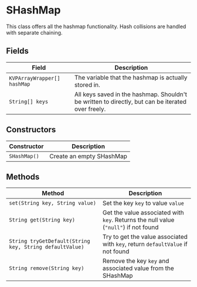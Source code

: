 # SHashMap
This class offers all the hashmap functionality. Hash collisions are handled with separate chaining.

## Fields
| Field                                                  | Description                                                                                       |
| ------------------------------------------------------ | ------------------------------------------------------------------------------------------------- |
| <!-- minrdocs:internal --> `KVPArrayWrapper[] hashMap` | The variable that the hashmap is actually stored in.                                              |
| `String[] keys`                                        | All keys saved in the hashmap. Shouldn't be written to directly, but can be iterated over freely. |

## Constructors
| Constructor  | Description              |
| ------------ | ------------------------ |
| `SHashMap()` | Create an empty SHashMap |

## Methods
| Method                                                  | Description                                                                         |
| ------------------------------------------------------- | ----------------------------------------------------------------------------------- |
| `set(String key, String value)`                         | Set the key `key` to value `value`                                                  |
| `String get(String key)`                                | Get the value associated with `key`. Returns the null value (`"null"`) if not found |
| `String tryGetDefault(String key, String defaultValue)` | Try to get the value associated with `key`, return `defaultValue` if not found      |
| `String remove(String key)`                             | Remove the key `key` and associated value from the SHashMap                         |
